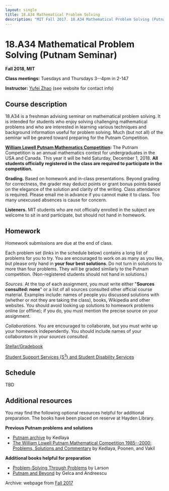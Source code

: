 ```yaml
---
layout: single
title: 18.A34 Mathematical Problem Solving
description: "MIT Fall 2017. 18.A34 Mathematical Problem Solving (Putnam Seminar)"
---
```


18.A34 Mathematical Problem Solving (Putnam Seminar)
====================================================

**Fall 2018, MIT**

**Class meetings:** Tuesdays and Thursdays 3--4pm in 2-147

**Instructor:** [Yufei Zhao](http://yufeizhao.com) (see website for contact info)

## Course description

18.A34 is a freshman advising seminar on mathematical problem solving. It is intended for students who enjoy solving challenging mathematical problems and who are interested in learning various techniques and background information useful for problem solving. Much (but not all) of the seminar will be geared toward preparing for the Putnam Competition.

**[William Lowell Putnam Mathematics Competition](http://math.scu.edu/putnam/):** The Putnam Competition is an annual mathematics
contest for undergraduates in the USA and Canada.  This year it will be held Saturday, December 1, 2018.
**All students officially registered in the class are required to participate in the competition.**

**Grading.** Based on homework and in-class presentations. Beyond grading for correctness, the grader may deduct points or grant bonus points based on the elegance of the solution and clarity of the writing. Class attendance is required. Please email me in advance if you cannot make it to class. Too many unexcused absences is cause for concern.

**Listeners.** MIT students who are not officially enrolled in the subject are welcome to sit in and participate, but should not hand in homework.

## Homework

Homework submissions are due at the end of class.

Each problem set (links in the schedule below) contains a long list of problems for you to try. You are encouraged to work on as many as you like, but please only hand in **your four best solutions**. Do not turn in solutions to more than four problems. They will be graded similarly to the Putnam competition. (Non-registered students should not hand in solutions.)

_Sources._ At the top of each assignment, you must write either "**Sources consulted: none**" or a list of all sources consulted other official course material. Examples include: names of people you discussed solutions with (whether or not they are taking the class), books, Wikipedia and other websites. You should avoid looking up solutions to homework problems online (or offline); if you do, you must mention the precise source on your assignment.

_Collaborations._ You are encouraged to collaborate, but you must write up your homework independently. You should include names of your collaborators in your _sources consulted_.

[Stellar/Gradebook](http://stellar.mit.edu/S/course/18/fa18/18.A34/)

[Student Support Services (S<sup>3</sup>) and Student Disability Services](s3)

## Schedule

TBD



## Additional resources

You may find the following optional resources helpful for additional preparation. The books have been placed on reserve at Hayden Library.

**Previous Putnam problems and solutions**

- [Putnam archive](http://kskedlaya.org/putnam-archive/) by Kedlaya
- [The William Lowell Putnam Mathematical Competition 1985--2000: Problems, Solutions and Commentary](https://www.amazon.com/William-Lowell-Mathematical-Competition-1985-2000/dp/0883858274) by Kedlaya, Poonen, and Vakil

**Additional books helpful for preparation**

- [Problem-Solving Through Problems](https://www.amazon.com/Problem-Solving-Through-Problems-Problem-Mathematics/dp/0387961712/) by Larson
- [Putnam and Beyond](https://www.amazon.com/Putnam-Beyond-Razvan-Gelca/dp/0387257659/) by Gelca and Andreescu

Archive: webpage from [Fall 2017](fa17/)
